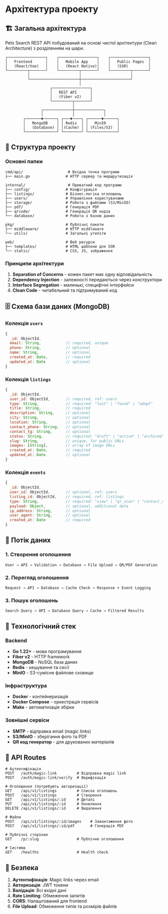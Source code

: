 # Архітектура проекту

## 🏗️ Загальна архітектура

Pets Search REST API побудований на основі чистої архітектури (Clean Architecture) з розділенням на шари.

```
┌─────────────────┐    ┌─────────────────┐    ┌─────────────────┐
│   Frontend      │    │   Mobile App    │    │   Public Pages  │
│   (React/Vue)   │    │   (React Native)│    │   (SSR)         │
└─────────┬───────┘    └─────────┬───────┘    └─────────┬───────┘
          │                      │                      │
          └──────────────────────┼──────────────────────┘
                                 │
                    ┌─────────────────┐
                    │   REST API      │
                    │   (Fiber v2)    │
                    └─────────┬───────┘
                              │
                ┌─────────────┼─────────────┐
                │             │             │
        ┌───────▼──────┐ ┌───▼────┐ ┌──────▼──────┐
        │   MongoDB    │ │ Redis  │ │   MinIO     │
        │   (Database) │ │(Cache) │ │ (Files/S3)  │
        └──────────────┘ └────────┘ └─────────────┘
```

## 📂 Структура проекту

### Основні папки

```
cmd/api/                    # Вхідна точка програми
├── main.go                # HTTP сервер та маршрутизація

internal/                   # Приватний код програми
├── config/                # Конфігурація
├── listings/              # Бізнес-логіка оголошень
├── users/                 # Управління користувачами
├── storage/               # Робота з файлами (S3/MinIO)
├── pdf/                   # Генерація PDF
├── qrcode/                # Генерація QR кодів
└── database/              # Робота з базою даних

pkg/                       # Публічні пакети
├── middleware/            # HTTP middleware
└── utils/                 # Загальні утиліти

web/                       # Веб ресурси
├── templates/             # HTML шаблони для SSR
└── static/                # CSS, JS, зображення
```

### Принципи архітектури

1. **Separation of Concerns** - кожен пакет має одну відповідальність
2. **Dependency Injection** - залежності передаються через конструктори
3. **Interface Segregation** - маленькі, специфічні інтерфейси
4. **Clean Code** - читабельний та підтримуваний код

## 🗄️ Схема бази даних (MongoDB)

### Колекція `users`
```javascript
{
  _id: ObjectId,
  email: String,           // required, unique
  phone: String,           // optional
  name: String,            // optional
  created_at: Date,        // required
  updated_at: Date         // optional
}
```

### Колекція `listings`
```javascript
{
  _id: ObjectId,
  user_id: ObjectId,       // required, ref: users
  type: String,            // required: "lost" | "found" | "adopt"
  title: String,           // required
  description: String,     // optional
  city: String,            // optional
  location: String,        // optional
  contact_phone: String,   // optional
  contact_tg: String,      // optional
  status: String,          // required: "draft" | "active" | "archived"
  slug: String,            // unique, for public URLs
  images: [String],        // array of image URLs
  created_at: Date,        // required
  updated_at: Date         // optional
}
```

### Колекція `events`
```javascript
{
  _id: ObjectId,
  user_id: ObjectId,       // optional, ref: users
  listing_id: ObjectId,    // required, ref: listings
  type: String,            // required: "view" | "qr_scan" | "contact_click"
  payload: Object,         // optional, additional data
  ip_address: String,      // optional
  user_agent: String,      // optional
  created_at: Date         // required
}
```

## 🔄 Потік даних

### 1. Створення оголошення
```
User → API → Validation → Database → File Upload → QR/PDF Generation
```

### 2. Перегляд оголошення
```
Request → API → Database → Cache Check → Response + Event Logging
```

### 3. Пошук оголошень
```
Search Query → API → Database Query → Cache → Filtered Results
```

## 🔧 Технологічний стек

### Backend
- **Go 1.22+** - мова програмування
- **Fiber v2** - HTTP framework
- **MongoDB** - NoSQL база даних
- **Redis** - кешування та сесії
- **MinIO** - S3-сумісне файлове сховище

### Інфраструктура
- **Docker** - контейнеризація
- **Docker Compose** - оркестрація сервісів
- **Make** - автоматизація збірки

### Зовнішні сервіси
- **SMTP** - відправка email (magic links)
- **S3/MinIO** - зберігання фото та PDF
- **QR код генератор** - для друкованих матеріалів

## 🚦 API Routes

```
# Аутентифікація
POST   /auth/magic-link         # Відправка magic link
POST   /auth/magic-link/verify  # Верифікація

# Оголошення (потребують авторизації)
GET    /api/v1/listings         # Список оголошень
POST   /api/v1/listings         # Створення
GET    /api/v1/listings/:id     # Деталі
PUT    /api/v1/listings/:id     # Оновлення
DELETE /api/v1/listings/:id     # Видалення

# Файли
POST   /api/v1/listings/:id/images    # Завантаження фото
POST   /api/v1/listings/:id/pdf       # Генерація PDF

# Публічні сторінки
GET    /p/:slug                 # Публічне оголошення

# Система
GET    /healthz                 # Health check
```

## 🔐 Безпека

1. **Аутентифікація**: Magic links через email
2. **Авторизація**: JWT токени
3. **Валідація**: Всі вхідні дані
4. **Rate Limiting**: Обмеження запитів
5. **CORS**: Налаштований для frontend
6. **File Upload**: Обмеження типів та розмірів файлів

